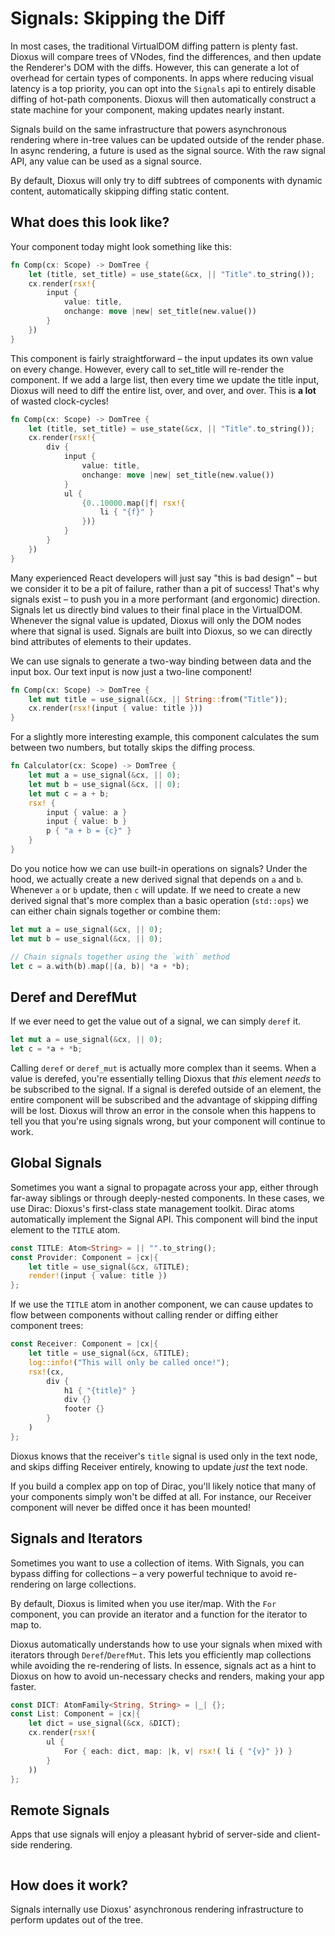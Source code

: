# Signals: Skipping the Diff

In most cases, the traditional VirtualDOM diffing pattern is plenty fast. Dioxus will compare trees of VNodes, find the differences, and then update the Renderer's DOM with the diffs. However, this can generate a lot of overhead for certain types of components. In apps where reducing visual latency is a top priority, you can opt into the `Signals` api to entirely disable diffing of hot-path components. Dioxus will then automatically construct a state machine for your component, making updates nearly instant.

Signals build on the same infrastructure that powers asynchronous rendering where in-tree values can be updated outside of the render phase. In async rendering, a future is used as the signal source. With the raw signal API, any value can be used as a signal source.

By default, Dioxus will only try to diff subtrees of components with dynamic content, automatically skipping diffing static content.

## What does this look like?

Your component today might look something like this:

```rust
fn Comp(cx: Scope) -> DomTree {
    let (title, set_title) = use_state(&cx, || "Title".to_string());
    cx.render(rsx!{
        input {
            value: title,
            onchange: move |new| set_title(new.value())
        }
    })
}
```

This component is fairly straightforward – the input updates its own value on every change. However, every call to set_title will re-render the component. If we add a large list, then every time we update the title input, Dioxus will need to diff the entire list, over, and over, and over. This is **a lot** of wasted clock-cycles!

```rust
fn Comp(cx: Scope) -> DomTree {
    let (title, set_title) = use_state(&cx, || "Title".to_string());
    cx.render(rsx!{
        div {
            input {
                value: title,
                onchange: move |new| set_title(new.value())
            }
            ul {
                {0..10000.map(|f| rsx!{
                    li { "{f}" }
                })}
            }
        }
    })
}
```

Many experienced React developers will just say "this is bad design" – but we consider it to be a pit of failure, rather than a pit of success! That's why signals exist – to push you in a more performant (and ergonomic) direction. Signals let us directly bind values to their final place in the VirtualDOM. Whenever the signal value is updated, Dioxus will only the DOM nodes where that signal is used. Signals are built into Dioxus, so we can directly bind attributes of elements to their updates.

We can use signals to generate a two-way binding between data and the input box. Our text input is now just a two-line component!

```rust
fn Comp(cx: Scope) -> DomTree {
    let mut title = use_signal(&cx, || String::from("Title"));
    cx.render(rsx!(input { value: title }))
}
```

For a slightly more interesting example, this component calculates the sum between two numbers, but totally skips the diffing process.

```rust
fn Calculator(cx: Scope) -> DomTree {
    let mut a = use_signal(&cx, || 0);
    let mut b = use_signal(&cx, || 0);
    let mut c = a + b;
    rsx! {
        input { value: a }
        input { value: b }
        p { "a + b = {c}" }
    }
}
```

Do you notice how we can use built-in operations on signals? Under the hood, we actually create a new derived signal that depends on `a` and `b`. Whenever `a` or `b` update, then `c` will update. If we need to create a new derived signal that's more complex than a basic operation (`std::ops`) we can either chain signals together or combine them:

```rust
let mut a = use_signal(&cx, || 0);
let mut b = use_signal(&cx, || 0);

// Chain signals together using the `with` method
let c = a.with(b).map(|(a, b)| *a + *b);
```

## Deref and DerefMut

If we ever need to get the value out of a signal, we can simply `deref` it.

```rust
let mut a = use_signal(&cx, || 0);
let c = *a + *b;
```

Calling `deref` or `deref_mut` is actually more complex than it seems. When a value is derefed, you're essentially telling Dioxus that _this_ element _needs_ to be subscribed to the signal. If a signal is derefed outside of an element, the entire component will be subscribed and the advantage of skipping diffing will be lost. Dioxus will throw an error in the console when this happens to tell you that you're using signals wrong, but your component will continue to work.

## Global Signals

Sometimes you want a signal to propagate across your app, either through far-away siblings or through deeply-nested components. In these cases, we use Dirac: Dioxus's first-class state management toolkit. Dirac atoms automatically implement the Signal API. This component will bind the input element to the `TITLE` atom.

```rust
const TITLE: Atom<String> = || "".to_string();
const Provider: Component = |cx|{
    let title = use_signal(&cx, &TITLE);
    render!(input { value: title })
};
```

If we use the `TITLE` atom in another component, we can cause updates to flow between components without calling render or diffing either component trees:

```rust
const Receiver: Component = |cx|{
    let title = use_signal(&cx, &TITLE);
    log::info!("This will only be called once!");
    rsx!(cx,
        div {
            h1 { "{title}" }
            div {}
            footer {}
        }
    )
};
```

Dioxus knows that the receiver's `title` signal is used only in the text node, and skips diffing Receiver entirely, knowing to update _just_ the text node.

If you build a complex app on top of Dirac, you'll likely notice that many of your components simply won't be diffed at all. For instance, our Receiver component will never be diffed once it has been mounted!

## Signals and Iterators

Sometimes you want to use a collection of items. With Signals, you can bypass diffing for collections – a very powerful technique to avoid re-rendering on large collections.

By default, Dioxus is limited when you use iter/map. With the `For` component, you can provide an iterator and a function for the iterator to map to.

Dioxus automatically understands how to use your signals when mixed with iterators through `Deref`/`DerefMut`. This lets you efficiently map collections while avoiding the re-rendering of lists. In essence, signals act as a hint to Dioxus on how to avoid un-necessary checks and renders, making your app faster.

```rust
const DICT: AtomFamily<String, String> = |_| {};
const List: Component = |cx|{
    let dict = use_signal(&cx, &DICT);
    cx.render(rsx!(
        ul {
            For { each: dict, map: |k, v| rsx!( li { "{v}" }) }
        }
    ))
};
```

## Remote Signals

Apps that use signals will enjoy a pleasant hybrid of server-side and client-side rendering.

```rust

```

## How does it work?

Signals internally use Dioxus' asynchronous rendering infrastructure to perform updates out of the tree.
